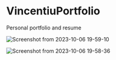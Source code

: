 # VincentiuPortfolio
Personal portfolio and resume


![Screenshot from 2023-10-06 19-59-10](https://github.com/VincentiuMocanu/VincentiuPortfolio/assets/85823292/f0b3e903-0a41-4d41-a239-e021c57371c8)

![Screenshot from 2023-10-06 19-58-36](https://github.com/VincentiuMocanu/VincentiuPortfolio/assets/85823292/2a03e539-f3df-4a0d-a903-000855ffffb4)

